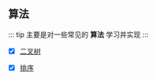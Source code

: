 ## 算法

::: tip
主要是对一些常见的 **算法** 学习并实现
:::

- [x] [二叉树](./binaryTree/README.md)

- [x] [排序](./sort/README.md)
